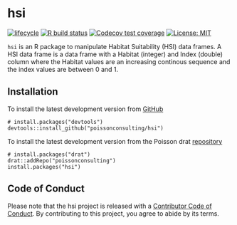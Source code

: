
<!-- README.md is generated from README.Rmd. Please edit that file -->

# hsi

[![lifecycle](https://img.shields.io/badge/lifecycle-experimental-orange.svg)](https://www.tidyverse.org/lifecycle/#experimental)
[![R build
status](https://github.com/poissonconsulting/hsi/workflows/R-CMD-check/badge.svg)](https://github.com/poissonconsulting/hsi/actions)
[![Codecov test
coverage](https://codecov.io/gh/poissonconsulting/hsi/branch/master/graph/badge.svg)](https://codecov.io/gh/poissonconsulting/hsi?branch=master)
[![License:
MIT](https://img.shields.io/badge/License-MIT-green.svg)](https://opensource.org/licenses/MIT)

`hsi` is an R package to manipulate Habitat Suitability (HSI) data
frames. A HSI data frame is a data frame with a Habitat (integer) and
Index (double) column where the Habitat values are an increasing
continous sequence and the index values are between 0 and 1.

## Installation

To install the latest development version from
[GitHub](https://github.com/poissonconsulting/hsi)

    # install.packages("devtools")
    devtools::install_github("poissonconsulting/hsi")

To install the latest development version from the Poisson drat
[repository](https://github.com/poissonconsulting/drat)

    # install.packages("drat")
    drat::addRepo("poissonconsulting")
    install.packages("hsi")

## Code of Conduct

Please note that the hsi project is released with a [Contributor Code of
Conduct](https://contributor-covenant.org/version/2/0/CODE_OF_CONDUCT.html).
By contributing to this project, you agree to abide by its terms.

